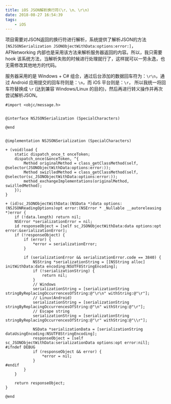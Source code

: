 ```yaml
---
title: iOS JSON解析换行符(\r、\n、\r\n)
date: 2018-08-27 16:54:39
tags:
	- iOS
---
```


项目需要对JSON返回的换行符进行解析，系统提供了解析JSON的方法`[NSJSONSerialization JSONObjectWithData:options:error:]`，
AFNetworking 内部也是采用该方法来解析服务器返回的内容。所以，我只需要 hook 该系统方法，当解析失败的时候进行处理就行了，这样就可以一劳永逸，也无需修改其他地方的代码。
 
服务器采用的是 Windows + C# 组合，通过后台添加的数据回车符为：`\r\n`，通过 Android 应用提交的回车符则是：`\n`，而 iOS 平台则是：`\r`，
所以我统一将回车符替换成 `\r` (达到兼容 Windows/Linux 的目的)，然后再进行转义操作并再次尝试解析JSON。


```ObjC
#import <objc/message.h>


@interface NSJSONSerialization (SpecialCharacters)

@end


@implementation NSJSONSerialization (SpecialCharacters)

+ (void)load {
    static dispatch_once_t onceToken;
    dispatch_once(&onceToken, ^{
        Method originalMethod = class_getClassMethod(self, @selector(JSONObjectWithData:options:error:));
        Method swizlledMethod = class_getClassMethod(self, @selector(sc_JSONObjectWithData:options:error:));
        method_exchangeImplementations(originalMethod, swizlledMethod);
    });
}

+ (id)sc_JSONObjectWithData:(NSData *)data options:(NSJSONReadingOptions)opt error:(NSError * _Nullable __autoreleasing *)error {
    if (!data.length) return nil;
    NSError *serializationError = nil;
    id responseObject = [self sc_JSONObjectWithData:data options:opt error:&serializationError];
    if (!responseObject) {
        if (error) {
            *error = serializationError;
        }
        
        if (serializationError && serializationError.code == 3840) {
            NSString *serializationString = [[NSString alloc] initWithData:data encoding:NSUTF8StringEncoding];
            if (!serializationString) {
                return nil;
            }
            // Windows
            serializationString = [serializationString stringByReplacingOccurrencesOfString:@"\r\n" withString:@"\r"];
            // Linux(Android)
            serializationString = [serializationString stringByReplacingOccurrencesOfString:@"\n" withString:@"\r"];
            // Escape string
            serializationString = [serializationString stringByReplacingOccurrencesOfString:@"\r" withString:@"\\r"];
            
            NSData *serializationData = [serializationString dataUsingEncoding:NSUTF8StringEncoding];
            responseObject = [self sc_JSONObjectWithData:serializationData options:opt error:nil];
#ifndef DEBUG
            if (responseObject && error) {
                *error = nil;
            }
#endif
        }
    }
    
    return responseObject;
}

@end
```